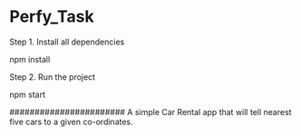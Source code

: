 # Perfy_Task

Step 1. Install all dependencies

npm install

Step 2. Run the project

npm start

#######################
A simple Car Rental app that will tell nearest five cars to a given co-ordinates.
